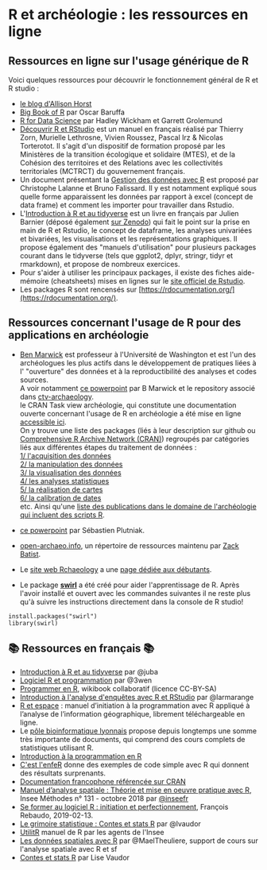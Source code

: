 # R et archéologie : les ressources en ligne
## Ressources en ligne sur l'usage générique de R
Voici quelques ressources pour découvrir le fonctionnement général de R et R studio :  
- [le blog d'Allison Horst](https://blog.rstudio.com/2019/11/18/artist-in-residence/)  
- [Big Book of R](https://www.bigbookofr.com/) par Oscar Baruffa  
- [R for Data Science](https://r4ds.had.co.nz/index.html) par Hadley Wickham et Garrett Grolemund  
- [Découvrir R et RStudio](https://mtes-mct.github.io/parcours_r_socle_introduction/) est un manuel en français réalisé par Thierry Zorn, Murielle Lethrosne, Vivien Roussez, Pascal Irz & Nicolas Torterotot. Il s'agit d'un dispositif de formation proposé par les Ministères de la transition écologique et solidaire (MTES), et de la Cohésion des territoires et des Relations avec les collectivités territoriales (MCTRCT) du gouvernement français.  
- Un document présentant la [Gestion des données avec R](https://lms.fun-mooc.fr/c4x/UPSUD/42001S02/asset/data-management.html) est proposé par Christophe Lalanne et Bruno Falissard. Il y est notamment expliqué sous quelle forme apparaissent les données par rapport à excel (concept de data frame) et comment les importer pour travailler dans Rstudio.  
- L'[Introduction à R et au tidyverse](https://juba.github.io/tidyverse/) est un livre en français par Julien Barnier (déposé également [sur Zenodo](https://doi.org/10.5281/zenodo.6382599)) qui fait le point sur la prise en main de R et Rstudio, le concept de dataframe, les analyses univariées et bivariées, les visualisations et les représentations graphiques. Il propose également des "manuels d'utilisation" pour plusieurs packages courant dans le tidyverse (tels que ggplot2, dplyr, stringr, tidyr et rmarkdown), et propose de nombreux exercices.  
- Pour s'aider à utiliser les principaux packages, il existe des fiches aide-mémoire (cheatsheets) mises en lignes sur le [site officiel de Rstudio](https://www.rstudio.com/resources/cheatsheets/).  
- Les packages R sont rencensés sur [https://rdocumentation.org/](https://rdocumentation.org/).  

## Ressources concernant l'usage de R pour des applications en archéologie
- [Ben Marwick](https://github.com/benmarwick) est professeur à l'Université de Washington et est l'un des archéologues les plus actifs dans le développement de pratiques liées à l' "ouverture" des données et à la reproductibilité des analyses et codes sources.  
A voir notamment 
[ce powerpoint](https://benmarwick.github.io/tidyverse-for-archaeology/tidyverse-for-archaeology.html#1) par B Marwick et le repository associé dans [ctv-archaeology](https://github.com/benmarwick/ctv-archaeology#making-maps-and-using-r-as-a-geographical-information-system).  
le CRAN Task view archéologie, qui constitute une documentation ouverte concernant l'usage de R en archéologie a été mise en ligne [accessible ici](https://github.com/benmarwick/ctv-archaeology).  
On y trouve une liste des packages (liés à leur description sur github ou [Comprehensive R Archive Network (CRAN)](https://cran.rstudio.com/)) regroupés par catégories liés aux différentes étapes du traitement de données :  
[1/ l'acquisition des données](https://github.com/benmarwick/ctv-archaeology#data-acquisition)  
[2/ la manipulation des données](https://github.com/benmarwick/ctv-archaeology#data-manipulation)  
[3/ la visualisation des données](https://github.com/benmarwick/ctv-archaeology#visualising-data)  
[4/ les analyses statistiques](https://github.com/benmarwick/ctv-archaeology#analysis-in-general)  
[5/ la réalisation de cartes](https://github.com/benmarwick/ctv-archaeology#making-maps-and-using-r-as-a-geographical-information-system)  
[6/ la calibration de dates](https://github.com/benmarwick/ctv-archaeology#dating)  
etc.
Ainsi qu'une [liste des publications dans le domaine de l'archéologie qui incluent des scripts R](https://github.com/benmarwick/ctv-archaeology#publications-that-include-r-code).  

- [ce powerpoint](https://hal.science/hal-03287121/file/plutniak2021rconference.pdf) par Sébastien Plutniak.   
- [open-archaeo.info](https://open-archaeo.info), un répertoire de ressources maintenu par [Zack Batist](https://github.com/zackbatist).
- Le [site web Rchaeology](https://rchaeology.github.io/about/) a une [page dédiée aux débutants](https://rchaeology.github.io/resources/beginners/).
- Le package [**swirl**](https://swirlstats.com/) a été créé pour aider l'apprentissage de R. Après l'avoir installé et ouvert avec les commandes suivantes il ne reste plus qu'à suivre les instructions directement dans la console de R studio!
```{r}
install.packages("swirl")
library(swirl)
```

## :books: Ressources en français :books:

* [Introduction à R et au tidyverse](https://juba.github.io/tidyverse/) par @juba
* [Logiciel R et programmation](http://egallic.fr/Enseignement/R/m1_stat_eco_logiciel_R.pdf) par @3wen
* [Programmer en R](https://fr.wikibooks.org/wiki/Programmer_en_R), wikibook collaboratif (licence CC-BY-SA)
* [Introduction à l'analyse d'enquêtes avec R et RStudio](http://larmarange.github.io/analyse-R/) par @larmarange
* [R et espace](https://framabook.org/r-et-espace/) : manuel d’initiation à la programmation avec R appliqué à l’analyse de l’information géographique, librement téléchargeable en ligne.
* Le [pôle bioinformatique lyonnais](http://pbil.univ-lyon1.fr/R/) propose depuis longtemps une somme très importante de documents, qui comprend des cours complets de statistiques utilisant R.
* [Introduction à la programmation en R](https://cran.r-project.org/doc/contrib/Goulet_introduction_programmation_R.pdf)
* [C'est l'enfeR](https://bioinfo-fr.net/cest-lenfer) donne des exemples de code simple avec R qui donnent des résultats surprenants.
* [Documentation francophone référencée sur CRAN](https://cran.opencpu.org/other-docs.html#nenglish)
* [Manuel d’analyse spatiale : Théorie et mise en oeuvre pratique avec R](https://www.insee.fr/fr/information/3635442), Insee Méthodes n° 131 - octobre 2018 par [@inseefr](https://github.com/inseefr)
* [Se former au logiciel R : initiation et perfectionnement](https://myrbookfr.netlify.com/), François Rebaudo, 2019-02-13.
* [Le grimoire statistique : Contes et stats R](http://perso.ens-lyon.fr/lise.vaudor/grimoireStat/_book/intro.html) par @lvaudor
* [UtilitR](https://www.utilitr.org/) manuel de R par les agents de l'Insee
* [Les données spatiales avec R](https://github.com/MaelTheuliere/rspatial) par @MaelTheuliere, support de cours sur l'analyse spatiale avec R et sf
* [Contes et stats R](http://perso.ens-lyon.fr/lise.vaudor/grimoireStat/_book/intro.html#pourquoi-ce-livre) par Lise Vaudor
